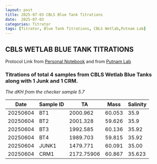 ```yaml
---
layout: post
title: 2025-07-03 CBLS Blue Tank Titrations
date:  2025-07-03 
categories: Titrator
tags: [Titrator, Blue Tank Titrations, CBLS Wetlab,Putnam Lab]
---
```

## CBLS WETLAB BLUE TANK TITRATIONS

Protocol Link from [Personal Notebook](https://github.com/ppednekar25/Pednekar_Putnam_Lab_Notebook/blob/a25ca69ccb2a655e29c2e72d019f6d1b3b9e4dfb/_posts/Pednekar_Titrator_Protocol.md) and 
from [Putnam Lab](https://github.com/Putnam-Lab/Lab_Management/blob/a2e8ca8af2fe28021882a41421b8f2d9ad22d650/Lab_Resources/Equipment_Protocols/Titrator_Protocols/Titrator_Protocol.md)

### Titrations of total 4 samples from CBLS Wetlab Blue Tanks along with 1 Junk and 1 CRM.

 *The dKH from the checker sample 5.7*
 
 
 |Date | Sample ID                   | TA | Mass | Salinity |
|-----------|---------------------------|------------|------------|--------------|
| 20250604 | BT1	|  2000.962   | 60.053  |   35.9 |
| 20250604 | BT2  |  2001.328   |   59.626  | 35.9  |
| 20250604 | BT3  | 1992.585  | 60.136      |   35.92    |
| 20250604 | BT4  |   1989.703     | 59.815  |  35.92     |
| 20250604 | JUNK1 |   1479.771  | 60.091      |   35.00      |
| 20250604 | CRM1 |   2172.75906    | 60.867  |      35.623    |
